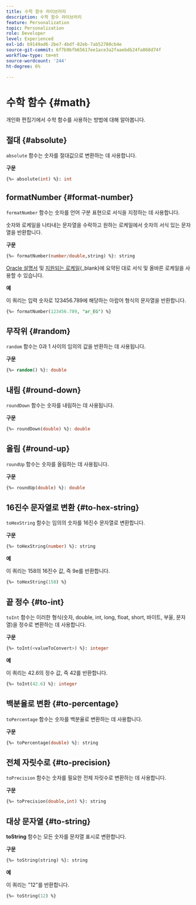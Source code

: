 ```yaml
---
title: 수학 함수 라이브러리
description: 수학 함수 라이브러리
feature: Personalization
topic: Personalization
role: Developer
level: Experienced
exl-id: b9149ad6-2be7-4bdf-82eb-7ab52780cb4e
source-git-commit: 6f7b9bfb65617ee1ace3a2faaebdb24fa068d74f
workflow-type: tm+mt
source-wordcount: '244'
ht-degree: 6%

---
```


# 수학 함수 {#math}

개인화 편집기에서 수학 함수를 사용하는 방법에 대해 알아봅니다.

## 절대 {#absolute}

`absolute` 함수는 숫자를 절대값으로 변환하는 데 사용합니다.

**구문**

```sql
{%= absolute(int) %}: int
```

## formatNumber {#format-number}

`formatNumber` 함수는 숫자를 언어 구분 표현으로 서식을 지정하는 데 사용합니다.

숫자와 로케일을 나타내는 문자열을 수락하고 원하는 로케일에서 숫자의 서식 있는 문자열을 반환합니다.

**구문**

```sql
{%= formatNumber(number/double,string) %}: string
```

[Oracle 설명서](https://docs.oracle.com/javase/8/docs/api/java/util/Locale.html) 및 [지원되는 로케일](https://www.oracle.com/java/technologies/javase/jdk11-suported-locales.html){_blank}에 요약된 대로 서식 및 올바른 로케일을 사용할 수 있습니다.

**예**

이 쿼리는 입력 숫자로 123456.789에 해당하는 아랍어 형식의 문자열을 반환합니다.

```sql
{%= formatNumber(123456.789, "ar_EG") %}
```

## 무작위 {#random}

`random` 함수는 0과 1 사이의 임의의 값을 반환하는 데 사용됩니다.

**구문**

```sql
{%= random() %}: double
```

## 내림 {#round-down}

`roundDown` 함수는 숫자를 내림하는 데 사용됩니다.

**구문**

```sql
{%= roundDown(double) %}: double
```

## 올림 {#round-up}

`roundUp` 함수는 숫자를 올림하는 데 사용됩니다.

**구문**

```sql
{%= roundUp(double) %}: double
```

## 16진수 문자열로 변환 {#to-hex-string}

`toHexString` 함수는 임의의 숫자를 16진수 문자열로 변환합니다.

**구문**

```sql
{%= toHexString(number) %}: string
```

**예**

이 쿼리는 158의 16진수 값, 즉 9e를 반환합니다.

```sql
{%= toHexString(158) %}
```

## 끝 정수 {#to-int}

`toInt` 함수는 이러한 형식(숫자, double, int, long, float, short, 바이트, 부울, 문자열)을 정수로 변환하는 데 사용합니다.

**구문**

```sql
{%= toInt(<valueToConvert>) %}: integer
```

**예**

이 쿼리는 42.6의 정수 값, 즉 42를 반환합니다.

```sql
{%= toInt(42.6) %}: integer
```

## 백분율로 변환 {#to-percentage}

`toPercentage` 함수는 숫자를 백분율로 변환하는 데 사용합니다.

**구문**

```sql
{%= toPercentage(double) %}: string
```

## 전체 자릿수로 {#to-precision}

`toPrecision` 함수는 숫자를 필요한 전체 자릿수로 변환하는 데 사용합니다.

**구문**

```sql
{%= toPrecision(double,int) %}: string
```

## 대상 문자열 {#to-string}

**toString** 함수는 모든 숫자를 문자열 표시로 변환합니다.

**구문**

```sql
{%= toString(string) %}: string
```

**예**

이 쿼리는 &quot;12&quot;를 반환합니다.

```sql
{%= toString(12) %} 
```
